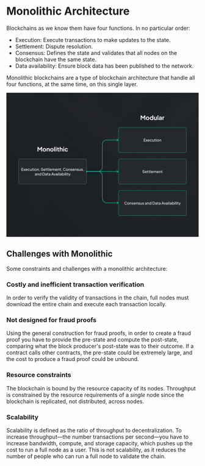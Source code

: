 # Monolithic Architecture

Blockchains as we know them have four functions. In no particular order:

- Execution: Execute transactions to make updates to the state.
- Settlement: Dispute resolution.
- Consensus: Defines the state and validates that all nodes on the blockchain have the same state.
- Data availability: Ensure block data has been published to the network.

Monolithic blockchains are a type of blockchain architecture that handle all four functions, at the same time, on this single layer.

![monolithic](./images/monolithic.png)

## Challenges with Monolithic

Some constraints and challenges with a monolithic architecture:

### Costly and inefficient transaction verification

In order to verify the validity of transactions in the chain, full nodes must download the entire chain and execute each transaction locally.

### Not designed for fraud proofs

Using the general construction for fraud proofs, in order to create a fraud proof you have to provide the pre-state and compute the post-state, comparing what the block producer's post-state was to their outcome. If a contract calls other contracts, the pre-state could be extremely large, and the cost to produce a fraud proof could be unbound.

### Resource constraints

The blockchain is bound by the resource capacity of its nodes. Throughput is constrained by the resource requirements of a _single_ node since the blockchain is replicated, not distributed, across nodes.

### Scalability

Scalability is defined as the ratio of throughput to decentralization. To increase throughput—the number transactions per second—you have to increase bandwidth, compute, and storage capacity, which pushes up the cost to run a full node as a user. This is not scalability, as it reduces the number of people who can run a full node to validate the chain.
